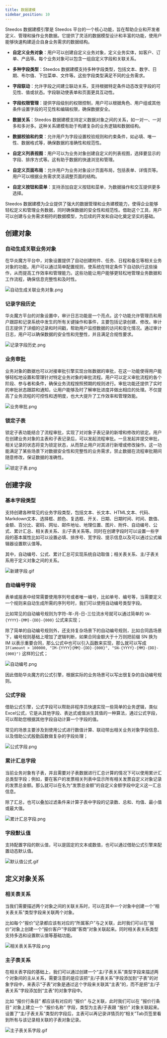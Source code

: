 ```yaml
---
title: 数据建模
sidebar_position: 10
---
```


Steedos 数据建模引擎是 Steedos 平台的一个核心功能，旨在帮助企业和开发者定义、管理和操作业务数据。它提供了灵活的数据模型设计和丰富的功能，使用户能够快速构建适合自身业务需求的数据结构。

- **自定义业务对象**：用户可以创建自定义业务对象，定义业务实体，如客户、订单、产品等。每个业务对象可以包含一组自定义字段和关联关系。

- **多种字段类型**：Steedos 数据建模支持多种字段类型，包括文本、数字、日期、布尔值、下拉菜单、文件等。这些字段类型满足不同的业务需求。

- **字段联动**：允许字段之间建立联动关系，支持根据特定条件动态改变字段的可见性、值或状态。字段联动使表单和页面更具互动性。

- **字段权限管理**：提供字段级别的权限控制，用户可以根据角色、用户组或其他条件设置字段的可见性和编辑权限，确保数据安全。

- **数据关系**：Steedos 数据建模支持定义数据对象之间的关系，如一对一、一对多和多对多。这种关系建模有助于构建复杂的业务逻辑和数据结构。

- **数据校验和约束**：允许用户为字段设置校验规则和约束条件，如必填、唯一性、数据格式等，确保数据的准确性和规范性。

- **自定义列表视图**：用户可以为业务对象创建自定义的列表视图，选择要显示的字段、排序方式等。这有助于数据的快速浏览和管理。

- **自定义页面布局**：允许用户为业务对象设计页面布局，包括表单、详情页等。用户可以根据业务需求灵活调整页面的结构。

- **自定义按钮和菜单**：支持添加自定义按钮和菜单，为数据操作和交互提供更多选择。

Steedos 数据建模为企业提供了强大的数据管理和业务建模能力，使得企业能够轻松定义和管理业务数据，同时确保数据的安全性和规范性。借助这个工具，用户可以创建与业务需求相符的数据模型，为后续的开发和自动化奠定坚实的基础。

## 创建对象

### 自动生成关联业务对象

在华炎魔方平台中，对象设置提供了自动创建附件、任务、日程和备忘等相关业务对象的功能。用户可以通过简单配置规则，使系统在特定条件下自动执行这些操作，从而提高工作效率和管理能力。这些功能让用户能够更轻松地管理业务数据和工作流程，确保信息完整性和及时性。

![自动生成关联业务对象.png](./snapshot/data-modeling/自动生成关联业务对象.png)


### 记录字段历史

华炎魔方平台的对象设置中，审计日志功能是一个亮点。这个功能允许管理员和用户跟踪和记录系统中发生的所有关键操作和事件，主要包括记录创建、修改。审计日志提供了详细的记录和时间戳，帮助用户监控数据的访问和变化情况。通过审计日志，用户可以确保数据的安全性和完整性，并且满足合规性要求。

![记录字段历史.png](./snapshot/data-modeling/记录字段历史.png)

### 业务审批

业务对象的数据也可以对接审批引擎实现台账数据的审批，在这一功能使得用户能够轻松地设置和管理针对特定业务对象的审批流程。用户可以定义审批流程的各个阶段、参与者和条件，确保业务流程按照预期的规则进行。审批功能还提供了实时的审批状态跟踪和通知，让用户能够及时了解审批进度并做出相应的处理。不仅提高了业务流程的可控性和透明度，也大大提升了工作效率和管理效能。

![业务审批.png](./snapshot/data-modeling/业务审批.png)

### 锁定子表

锁定子表功能结合了流程审批，实现了对对象子表记录的新增和修改的锁定。用户在创建业务对象的主表和子表记录后，可以发起流程审批。一旦发起并提交审批，相关记录的状态将变为锁定状态，从而禁止用户对其进行新增或修改操作。这一功能满足了某些场景下对数据安全性和完整性的业务需求，禁止数据在流程审批期间随意修改，保证数据的准确性。

![锁定子表.png](./snapshot/data-modeling/锁定子表.png)

## 创建字段

### 基本字段类型

支持创建各种常见的业务字段类型，包括文本、长文本、HTML文本、代码、Markdown文本、选择框、颜色、复选框、开关、日期、日期时间、时间、数值、金额、百分比、密码、网址、邮件地址、地理位置、图片、附件、自动编号、公式、累计汇总、相关表关系、主/子表关系等。同时在创建字段时可以设置一些字段的基本属性比如可以设置必填、排序号、宽字段、提示信息以及可以通过公式编辑器设置默认值等。

其中，自动编号、公式、累计汇总可实现系统自动取值；相关表关系、主/子表关系用于定义对象之间的关系。

![新建字段.gif](./snapshot/data-modeling/新建字段.gif)

### 自动编号字段

表单或报表中经常需要使用序列号或者唯一编号，比如单号、编号等，当需要定义一个规则来自动生成所需的序列号时，我们可以使用自动编号类型字段。

比如常见的自动编号规则为字符-年-月-日-三位流水号就可以通过简单的 `SN-{YYYY}-{MM}-{DD}-{000}` 公式来实现；

除了简单的自动编号规则外，还支持复杂场景下的自动编号规则，比如合同昌场景下，编号规则基础上增加了逻辑判断，如果合同金额大于十万则把前缀 SN 换为 IM 以表示重要合同，那么公式中也可以引入函数来实现，那么就可以写成 `IF(amount > 100000, "IM-{YYYY}{MM}-{DD}-{000}", "SN-{YYYY}-{MM}-{DD}-{000}")` 这样的公式；

![自动编号.png](./snapshot/data-modeling/自动编号.png)

因此借助华炎魔方的公式引擎，根据实际的业务场景可以写出很复杂的自动编号规则。


### 公式字段

借助公式引擎，公式字段可以帮助非程序员快速实现一些简单的业务逻辑，类似Excel公式，它是从其他字段、表达式或值派生其值的一种算法，通过公式字段，可以帮助您根据其他字段自动计算一个字段的值。

常见的场景主要涉及到使用公式进行数值计算、联动带出相关业务对象字段信息、以及借助公式殷勤函数做复杂的字段处理；

![公式字段.png](./snapshot/data-modeling/公式字段.png)

### 累计汇总字段

当前业务对象有子表，并且需要对子表数据进行汇总计算的情况下可以使用累计汇总类型字段；例如，要在客户的发票相关列表中显示所有相关发票自定义对象记录的发票总金额。那么就可以在名为“发票总金额”的自定义金额字段中定义这一汇总信息。

除了汇总，也可以叠加过滤条件来计算子表中字段的记录数、总和、均值、最小值或最大值。

![累计汇总字段.png](./snapshot/data-modeling/累计汇总字段.png)

### 字段默认值

支持配置字段的默认值，可以是固定的文本或数值，也可以通过借助公式引擎来配置动态默认值。

![默认值公式.gif](./snapshot/data-modeling/默认值公式.gif)

## 定义对象关系

### 相关表关系

当我们需要描述两个对象之间的关联关系时，可以在其中一个对象中创建一个“相关表关系”类型字段来关联两个对象。

比如每个“报价”记录都应该有对应的“所属客户”与之关联，此时我们可以在“报价”对象上创建一个“报价客户”字段跟“客商”对象关联起来。同时相关表关系类型支持多选和设置默认值等基础功能。

![相关表关系字段.png](./snapshot/data-modeling/相关表关系字段.png)

### 主子表关系

在相关表字段的基础上，我们可以通过创建一个“主/子表关系”类型字段来描述两个对象间的主从关系，需要注意的是应该把“主/子表关系”字段添加到“子表”的对象字段中，来表示“子表”对象是通过这个字段来关联其“主表”的，而不是把“主/子表关系”字段添加到“主表”的对象字段中。

比如 “报价行条目” 都应该有对应的 “报价” 与之关联，此时我们可以在 ”报价行条目“ 对象上建立一个 “报价名称” 字段，类型为主表/子表跟 “报价” 对象关联起来。设置了“主/子表关系”类型的字段后，主表可以再记录详情页的“相关”Tab页签里看到所有与该记录相关联的子表对象记录。

![主子表关系字段.gif](./snapshot/data-modeling/主子表关系字段.gif)

